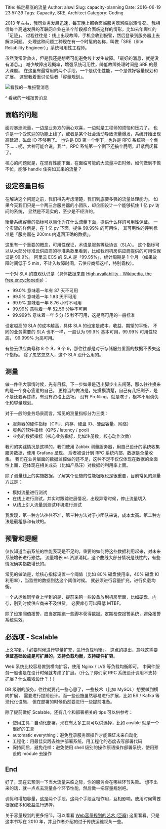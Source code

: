 Title: 搞定暴涨的流量
Author: alswl
Slug: capacity-planning
Date: 2016-06-19 23:57:39
Tags: Capacity, SRE, Architect
Category:  Coding

2013 年左右，我司业务发展迅速，每天晚上都会面临服务器濒临崩溃情况。
我相信每个高速发展的互联网企业在某个阶段都会面临这样的情形，比如去年爆红的「足迹」。
过程往往是：线上出现故障，手机会收到报警，然后登录到服务器上去解决问题。
处理这种问题工种现在有一个时髦的名称，叫做「SRE（Site Reliability Engineer）」系统可用性工程师。

虽然我常常救火，但是我还是想尽可能避免线上发生故障。「最好的消息，就是没有消息。」
减少故障出现概率，增强系统可用性，降低故障处理时间是 SRE 的最大课题。
在这里有最常用的两个手段，一个是优化性能，一个是做好容量规划和扩展。
这里我着重讨论后者「容量规划」。

![看我的一堆报警消息](https://4ocf5n.dijingchao.com/upload_dropbox/201606/message.png)

^ 看我的一堆报警消息

<!-- more -->

## 面临的问题

面对暴涨流量，一边是业务方的满心欢喜，一边就是工程师的烦恼和压力了。
也许是一个受欢迎的功能上线了，或者是某个社会活动导致流量爆发，系统开始出现高延迟，磁盘 IO 不够用了。
也许是 DB 第一个倒下，也许是 RPC 系统第一个倒下……
呃，大神可能会说，我艹，RPC 系统第一个倒下还搞个屁啊，赶紧倒闭算了。

核心的问题就是，在现有性能下面，在面临可能的大流量冲击时候，如何做到不慌不忙，能够 handle 住突如其来的流量？


## 设定容量目标

在解决这个问题之前，我们得先考虑清楚，我们到底要多强的流量处理能力。
如果今天我们只是一个两三台服务器的小团队，却企图设计一个能够抗住 1 亿 pv 访问的系统，
显然是不现实的，至少是不经济的。

衡量系统容量的指标可以简化为在什么流量下面，提供什么样的可用性保证。
一个实际的样例是，在 1 亿 pv 下面，提供 99.99% 的可用性，
其可用性的评判标准是「服务器在 200ms 内返回正确的数据」。

这里有一个重要的概念，可用性保证，术语是服务等级协议（SLA）。
这个指标可以从大部分标准云供应商的标准条款里看到，比如我司机房供应商提供的可用性保证是 99.9%。
阿里云 ECS 的 SLA 是「99.95%」，统计周期是 1 个月
（如果故障时间低于 5 min，不计入故障时间，云供应商都这样，特别霸权）。

一个对 SLA 的直观认识是（具体数据来自 [High availability - Wikipedia, the free encyclopedia](https://en.wikipedia.org/wiki/High_availability#Percentage_calculation)）：

*   99.0% 意味着一年有 87 天不可用
*   99.5% 意味着一年 1.83 天不可用
*   99.9% 意味着一年 8.76 小时不可用
*   99.99% 意味着一年 52.56 分钟不可用
*   99.999% 意味着一年 5 分 15 秒不可用，这是高可用的一般标准

设定越高的 SLA 的成本越高，具体 SLA 的设定是成本、收益、期望的平衡。
不同的业务需要的 SLA 也不一样，一般认为 99.9% 基本可用，99.99% 可用性较高，
99.999% 为高可用。

有些云供应商号称 8 个 9，9 个 9，那往往都是对于存储服务里面的数据不丢失这个指标。
除了忽悠忽悠人，这个 SLA 没什么用的。

## 测量

做一件伟大事情时候，先有目标，下一步如果是迈出脚步出去闯荡，那么往往换来的是一个身心疲惫的自己。
更稳当的做法是，先摸摸清楚，自己有几把刷子，是不是还要再练练，有没有资格上战场。
没有 Profiling，就是瞎子，根本不用谈优化和容量规划。

对于一般的业务场景而言，常见的测量指标分为三类：

*   服务器的硬件指标（CPU、内存、硬盘 IO、硬盘容量、网络）
*   服务的软件指标（QPS / latency / pool）
*   业务的数据指标（核心业务指标，比如注册数，核心动作次数）

我司的实践情况是这样的，我们使用 Zabbix 测量服务器，用自己设计的系统收集服务数据，使用 Grafana 呈现。
后者被设计到 RPC 系统内部，数据是全量收集。
我司在业务层面的数据监控做的还不足，这种不足不仅仅体现在数据的全面性上面，还体现在相关成员（比如产品汪）对数据的利用率上面。

除了测量线上的实施数据，了解某个设施的性能极限也是很重要，目前常见的测量方式是：

*   模拟流量进行测试
*   在线上进行测试，并实时跟踪进展情况，出现异常时候，停止流量切入
*   从线上引入流量到测试环境进行测试

我发现，第一种方法往往不准，第三种方法对于小团队来说，成本太高。第二种方法是最粗暴和有效的。


## 预警和提醒

仅仅知道当前系统的性能表现是不足的，重要的如何将这些数据利用起来，对未来系统增长进行预估。
流量增长 vs 资源消耗，这个曲线大部分情况是线性的，有些情况确实指数增长的。

常见的做法是，给核心指标设置一个阈值（比如 80% 磁盘使用率，40% 磁盘 IO 利用率），当监控的数据到达这个阈值时候。
就必须进行容量扩充，进行负载均衡。

一个从运维同学身上学到的是，提前采购一些设备放到机房里面，比如硬盘、内存，别到时候供应商来不及供货。
必要库存可以降低 MTBF。

除了设定阈值报警，应当定期跑一些脚本获得数据。定期检查报警系统，避免报警系统失效。


## 必选项 - Scalable

上文写到，「必要时候进行容量扩充，进行负载均衡」。
这点的提出，意味这需要**保证基础设施是可扩展的，支持负载均衡，支持硬件扩容**。

Web 系统比较容易做到横向扩容，使用 Nginx / LVS 等负载均衡即可。
中间件服务一般也是在设计时候就考虑了扩展。（什么？你们家 RPC 系统设计调用不支持扩展？什么脑残设计？！）

DB 级别的服务，往往就要花一些心思了，一些技术（比如 MySQL）想要做到横向扩展，
需要进行提前设计。而一些设施虽然容易进行扩展，比如 ES / Kafka 等现代化设施，
但在部署的时候仍然要进行一些提前准备。

除了提前做好 Scalable，还有几个和部署相关的 tips 可以供参考：

*   使用工具：自动化部署，现在有太多工具可以供选择，比如 ansible 就是一个很好的工具
*   automatic everything：避免登录服务器操作才能保证未来自动化
*   工程化：用最佳实践去维护部署系统，用工程化的态度去写部署代码
*   保持同质，避免花样：避免使用 shell 级别的操作原语操作部署系统，使用预设的 module 去操作


## End

好了，现在去预测一下当大流量来临之际，你的服务会在哪些环节失败。
想不出来的话，就一点点去测量各个环节性能，然后做一把容量规划吧。

调优和增加容量，这是两个手段，这两个手段互相作用，互相影响。使用时候需要根据成本和收益进行选择。

关于容量规划的更多细节，可以看看 [Web容量规划的艺术 (豆瓣)](https://book.douban.com/subject/4200645/)
这里看看。只是这本书写在 2010 年，并且作者介绍的过于传统运维视角一些。
